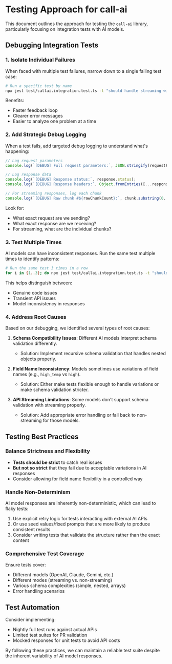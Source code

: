 # Testing Approach for call-ai

This document outlines the approach for testing the `call-ai` library, particularly focusing on integration tests with AI models.

## Debugging Integration Tests

### 1. Isolate Individual Failures

When faced with multiple test failures, narrow down to a single failing test case:

```bash
# Run a specific test by name
npx jest test/callai.integration.test.ts -t "should handle streaming with gpt4turbo model" --verbose
```

Benefits:

- Faster feedback loop
- Clearer error messages
- Easier to analyze one problem at a time

### 2. Add Strategic Debug Logging

When a test fails, add targeted debug logging to understand what's happening:

```javascript
// Log request parameters
console.log(`[DEBUG] Full request parameters:`, JSON.stringify(requestParams, null, 2));

// Log response data
console.log(`[DEBUG] Response status:`, response.status);
console.log(`[DEBUG] Response headers:`, Object.fromEntries([...response.headers.entries()]));

// For streaming responses, log each chunk
console.log(`[DEBUG] Raw chunk #${rawChunkCount}:`, chunk.substring(0, 100) + (chunk.length > 100 ? "..." : ""));
```

Look for:

- What exact request are we sending?
- What exact response are we receiving?
- For streaming, what are the individual chunks?

### 3. Test Multiple Times

AI models can have inconsistent responses. Run the same test multiple times to identify patterns:

```bash
# Run the same test 3 times in a row
for i in {1..3}; do npx jest test/callai.integration.test.ts -t "should handle streaming with gpt4turbo model"; done
```

This helps distinguish between:

- Genuine code issues
- Transient API issues
- Model inconsistency in responses

### 4. Address Root Causes

Based on our debugging, we identified several types of root causes:

1. **Schema Compatibility Issues**: Different AI models interpret schema validation differently.

   - Solution: Implement recursive schema validation that handles nested objects properly.

2. **Field Name Inconsistency**: Models sometimes use variations of field names (e.g., `high_temp` vs `high`).

   - Solution: Either make tests flexible enough to handle variations or make schema validation stricter.

3. **API Streaming Limitations**: Some models don't support schema validation with streaming properly.
   - Solution: Add appropriate error handling or fall back to non-streaming for those models.

## Testing Best Practices

### Balance Strictness and Flexibility

- **Tests should be strict** to catch real issues
- **But not so strict** that they fail due to acceptable variations in AI responses
- Consider allowing for field name flexibility in a controlled way

### Handle Non-Determinism

AI model responses are inherently non-deterministic, which can lead to flaky tests:

1. Use explicit retry logic for tests interacting with external AI APIs
2. Or use seed values/fixed prompts that are more likely to produce consistent results
3. Consider writing tests that validate the structure rather than the exact content

### Comprehensive Test Coverage

Ensure tests cover:

- Different models (OpenAI, Claude, Gemini, etc.)
- Different modes (streaming vs. non-streaming)
- Various schema complexities (simple, nested, arrays)
- Error handling scenarios

## Test Automation

Consider implementing:

- Nightly full test runs against actual APIs
- Limited test suites for PR validation
- Mocked responses for unit tests to avoid API costs

By following these practices, we can maintain a reliable test suite despite the inherent variability of AI model responses.
